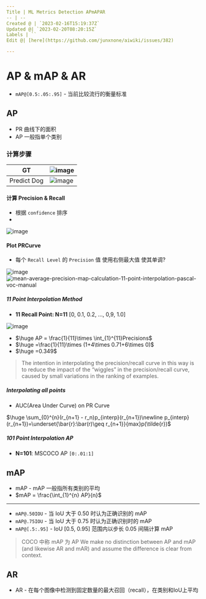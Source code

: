 ```yaml
---
Title | ML Metrics Detection APmAPAR
-- | --
Created @ | `2023-02-16T15:19:37Z`
Updated @| `2023-02-20T08:20:15Z`
Labels | ``
Edit @| [here](https://github.com/junxnone/aiwiki/issues/382)

---
```

# AP & mAP & AR

- `mAP@[0.5:.05:.95]` - 当前比较流行的衡量标准

## AP
- PR 曲线下的面积
- AP 一般指单个类别

### 计算步骤

GT | ![image](https://user-images.githubusercontent.com/2216970/220018804-6eeb8f11-aeba-4fb7-8c35-80a84858b7cb.png)
-- | --
Predict Dog  | ![image](https://user-images.githubusercontent.com/2216970/219999922-5d64b9cf-f1e5-439a-9ae1-346b699051df.png)

#### 计算 Precision & Recall
- 根据 `confidence` 排序
- 
![image](https://user-images.githubusercontent.com/2216970/219999957-82ea09f1-1813-49e8-bdc5-eadc712051c8.png)

#### Plot PRCurve

- 每个 `Recall Level` 的 `Precision` 值 使用右侧最大值 使其单调?

![image](https://user-images.githubusercontent.com/2216970/220000067-3e7a8e79-1b1e-49ad-9681-d8b8468c681c.png)
![mean-average-precision-map-calculation-11-point-interpolation-pascal-voc-manual](https://user-images.githubusercontent.com/2216970/220021066-6f256990-3c13-43ad-901a-6fa23139bd67.gif)


##### 11 Point Interpolation Method

- **11 Recall Point: N=11** [0, 0.1, 0.2, ..., 0,9, 1.0]

![image](https://user-images.githubusercontent.com/2216970/220000690-1d169ef1-3857-46b0-996e-3a67070e9e77.png)

- $\huge AP =  \frac{1}{11}\times \int_{1}^{11}Precisions$
- $\huge =\frac{1}{11}\times (1+4\times 0.71+6\times 0)$
- $\huge =0.349$

> The intention in interpolating the precision/recall curve in this way is to reduce the impact of the “wiggles” in the precision/recall curve, caused by small variations in the ranking of examples.



##### Interpolating all points

- AUC(Area Under Curve) on PR Curve


$\huge \sum_{0}^{n}(r_{n+1} - r_n)p_{interp}(r_{n+1})\newline p_{interp}(r_{n+1})=\underset{\bar{r}:\bar(r)\geq r_{n+1}}{max}p(\tilde{r})$

##### 101 Point Interpolation AP
- **N=101**: MSCOCO AP `[0:.01:1]`




## mAP

- mAP - mAP 一般指所有类别的平均
- $mAP = \frac{\int_{1}^{n} AP}{n}$

---
- `mAP@.50IOU` - 当 IoU 大于 0.50 时认为正确识别的 mAP
- `mAP@.75IOU` - 当 IoU 大于 0.75 时认为正确识别时的 mAP
- `mAP@[.5:.95]` - IoU [0.5, 0.95] 范围内以步长 0.05 间隔计算 mAP

> COCO 中称 mAP 为 AP
> We make no distinction between AP and mAP (and likewise AR and mAR) and assume the difference is clear from context.


## AR

- AR  - 在每个图像中检测到固定数量的最大召回（recall），在类别和IoU上平均

